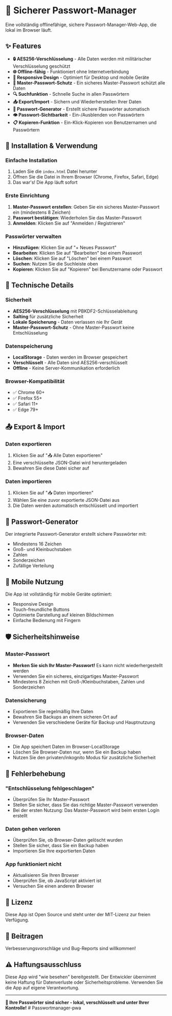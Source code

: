 # 🔐 Sicherer Passwort-Manager

Eine vollständig offlinefähige, sichere Passwort-Manager-Web-App, die lokal im Browser läuft.

## ✨ Features

- **🔒 AES256-Verschlüsselung** - Alle Daten werden mit militärischer Verschlüsselung geschützt
- **🌐 Offline-fähig** - Funktioniert ohne Internetverbindung
- **📱 Responsive Design** - Optimiert für Desktop und mobile Geräte
- **🔑 Master-Passwort-Schutz** - Ein sicheres Master-Passwort schützt alle Daten
- **🔍 Suchfunktion** - Schnelle Suche in allen Passwörtern
- **📤 Export/Import** - Sichern und Wiederherstellen Ihrer Daten
- **🔧 Passwort-Generator** - Erstellt sichere Passwörter automatisch
- **👁️ Passwort-Sichtbarkeit** - Ein-/Ausblenden von Passwörtern
- **📋 Kopieren-Funktion** - Ein-Klick-Kopieren von Benutzernamen und Passwörtern

## 🚀 Installation & Verwendung

### Einfache Installation
1. Laden Sie die `index.html` Datei herunter
2. Öffnen Sie die Datei in Ihrem Browser (Chrome, Firefox, Safari, Edge)
3. Das war's! Die App läuft sofort

### Erste Einrichtung
1. **Master-Passwort erstellen**: Geben Sie ein sicheres Master-Passwort ein (mindestens 8 Zeichen)
2. **Passwort bestätigen**: Wiederholen Sie das Master-Passwort
3. **Anmelden**: Klicken Sie auf "Anmelden / Registrieren"

### Passwörter verwalten
- **Hinzufügen**: Klicken Sie auf "+ Neues Passwort"
- **Bearbeiten**: Klicken Sie auf "Bearbeiten" bei einem Passwort
- **Löschen**: Klicken Sie auf "Löschen" bei einem Passwort
- **Suchen**: Nutzen Sie die Suchleiste oben
- **Kopieren**: Klicken Sie auf "Kopieren" bei Benutzername oder Passwort

## 🔧 Technische Details

### Sicherheit
- **AES256-Verschlüsselung** mit PBKDF2-Schlüsselableitung
- **Salting** für zusätzliche Sicherheit
- **Lokale Speicherung** - Daten verlassen nie Ihr Gerät
- **Master-Passwort-Schutz** - Ohne Master-Passwort keine Entschlüsselung

### Datenspeicherung
- **LocalStorage** - Daten werden im Browser gespeichert
- **Verschlüsselt** - Alle Daten sind AES256-verschlüsselt
- **Offline** - Keine Server-Kommunikation erforderlich

### Browser-Kompatibilität
- ✅ Chrome 60+
- ✅ Firefox 55+
- ✅ Safari 11+
- ✅ Edge 79+

## 📤 Export & Import

### Daten exportieren
1. Klicken Sie auf "📤 Alle Daten exportieren"
2. Eine verschlüsselte JSON-Datei wird heruntergeladen
3. Bewahren Sie diese Datei sicher auf

### Daten importieren
1. Klicken Sie auf "📥 Daten importieren"
2. Wählen Sie eine zuvor exportierte JSON-Datei aus
3. Die Daten werden automatisch entschlüsselt und importiert

## 🔑 Passwort-Generator

Der integrierte Passwort-Generator erstellt sichere Passwörter mit:
- Mindestens 16 Zeichen
- Groß- und Kleinbuchstaben
- Zahlen
- Sonderzeichen
- Zufällige Verteilung

## 📱 Mobile Nutzung

Die App ist vollständig für mobile Geräte optimiert:
- Responsive Design
- Touch-freundliche Buttons
- Optimierte Darstellung auf kleinen Bildschirmen
- Einfache Bedienung mit Fingern

## 🛡️ Sicherheitshinweise

### Master-Passwort
- **Merken Sie sich Ihr Master-Passwort!** Es kann nicht wiederhergestellt werden
- Verwenden Sie ein sicheres, einzigartiges Master-Passwort
- Mindestens 8 Zeichen mit Groß-/Kleinbuchstaben, Zahlen und Sonderzeichen

### Datensicherung
- Exportieren Sie regelmäßig Ihre Daten
- Bewahren Sie Backups an einem sicheren Ort auf
- Verwenden Sie verschiedene Geräte für Backup und Hauptnutzung

### Browser-Daten
- Die App speichert Daten im Browser-LocalStorage
- Löschen Sie Browser-Daten nur, wenn Sie ein Backup haben
- Nutzen Sie den privaten/inkognito Modus für zusätzliche Sicherheit

## 🔧 Fehlerbehebung

### "Entschlüsselung fehlgeschlagen"
- Überprüfen Sie Ihr Master-Passwort
- Stellen Sie sicher, dass Sie das richtige Master-Passwort verwenden
- Bei der ersten Nutzung: Das Master-Passwort wird beim ersten Login erstellt

### Daten gehen verloren
- Überprüfen Sie, ob Browser-Daten gelöscht wurden
- Stellen Sie sicher, dass Sie ein Backup haben
- Importieren Sie Ihre exportierten Daten

### App funktioniert nicht
- Aktualisieren Sie Ihren Browser
- Überprüfen Sie, ob JavaScript aktiviert ist
- Versuchen Sie einen anderen Browser

## 📄 Lizenz

Diese App ist Open Source und steht unter der MIT-Lizenz zur freien Verfügung.

## 🤝 Beitragen

Verbesserungsvorschläge und Bug-Reports sind willkommen!

## ⚠️ Haftungsausschluss

Diese App wird "wie besehen" bereitgestellt. Der Entwickler übernimmt keine Haftung für Datenverluste oder Sicherheitsprobleme. Verwenden Sie die App auf eigene Verantwortung.

---

**🔐 Ihre Passwörter sind sicher - lokal, verschlüsselt und unter Ihrer Kontrolle!** # Passwortmanager-pwa
